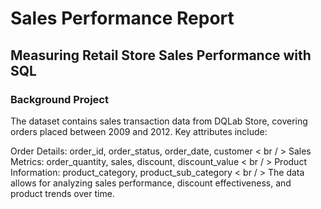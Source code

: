 # Sales Performance Report
## Measuring Retail Store Sales Performance with SQL
### Background Project
<p>
The dataset contains sales transaction data from DQLab Store, covering orders placed between 2009 and 2012. Key attributes include:

Order Details: order_id, order_status, order_date, customer < br / >
Sales Metrics: order_quantity, sales, discount, discount_value < br / >
Product Information: product_category, product_sub_category < br / >
The data allows for analyzing sales performance, discount effectiveness, and product trends over time.
</p>
